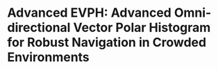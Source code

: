 # Advanced EVPH: Advanced Omni-directional Vector Polar Histogram for Robust Navigation in Crowded Environments

